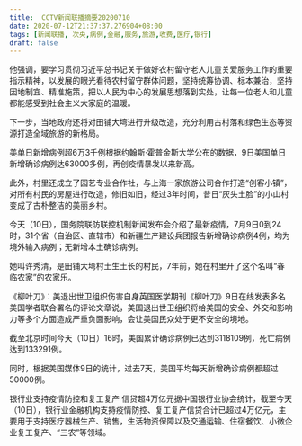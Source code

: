 ```yaml
---
title:  CCTV新闻联播摘要20200710
date: 2020-07-12T21:37:37.276904+08:00
tags: [新闻联播, 次央,病例,金融,服务,旅游,收费,医疗,银行]
draft: false
---
```


他强调，要学习贯彻习近平总书记关于做好农村留守老人儿童关爱<span class="keywords_fund">服务</span>工作的重要指示精神，以发展的眼光看待农村留守群体问题，坚持统筹协调、标本兼治，坚持因地制宜、精准施策，把以人民为中心的发展思想落到实处，让每一位老人和儿童都能感受到社会主义大家庭的温暖。

下一步，当地政府还将对田铺大塆进行升级改造，充分利用古村落和绿色生态等资源打造全域<span class="keywords_fund">旅游</span>的新格局。

美单日新增<span class="keywords_content">病例</span>超6万3千例根据约翰斯·霍普金斯大学公布的数据，9日美国单日新增确诊<span class="keywords_content">病例</span>达63000多例，再创疫情暴发以来新高。

此外，村里还成立了园艺专业合作社，与上海一家<span class="keywords_fund">旅游</span>公司合作打造“创客小镇”，对所有村民的房屋进行改造，修旧如旧，经过3年时间，昔日“灰头土脸”的小山村变成了古朴整洁的美丽乡村。

今天（10日），国务院联防联控机制新闻发布会介绍了最新疫情，7月9日0到24时，31个省（自治区、直辖市）和新疆生产建设兵团报告新增确诊<span class="keywords_content">病例</span>4例，均为境外输入<span class="keywords_content">病例</span>；无新增本土确诊<span class="keywords_content">病例</span>。

她叫许秀清，是田铺大塆村土生土长的村民，7年前，她在村里开了这个名叫“春临农家”的农家乐。

《柳叶刀》：美退出世卫组织伤害自身英国医学期刊《柳叶刀》9日在线发表多名美国学者联合署名的评论文章说，美国退出世卫组织将给美国的安全、外交和影响力等多个方面造成严重负面影响，会让美国民众处于更不安全的境地。

截至北京时间今天（10日）16时，美国累计确诊<span class="keywords_content">病例</span>已达到3118109例，死亡<span class="keywords_content">病例</span>达到133291例。

同时，根据美国媒体9日的统计，过去7天，美国平均每天新增确诊<span class="keywords_content">病例</span>都超过50000例。

<span class="keywords_fund">银行</span>业支持疫情防控和复工复产 信贷超4万亿元据中国<span class="keywords_fund">银行</span>业协会统计，截至今天（10日），<span class="keywords_fund">银行</span>业<span class="keywords_fund">金融</span>机构支持疫情防控、复工复产信贷合计已超过4万亿元，主要用于支持<span class="keywords_fund">医疗</span>器械生产、销售，生活物资保障以及交通运输、住宿餐饮、小微企业复工复产、“三农”等领域。
